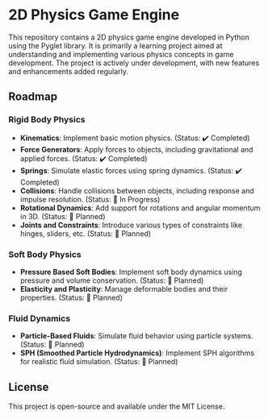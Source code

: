 # 2D Physics Game Engine

This repository contains a 2D physics game engine developed in Python using the Pyglet library. 
It is primarily a learning project aimed at understanding and implementing various physics concepts in game development. 
The project is actively under development, with new features and enhancements added regularly.

## Roadmap

### Rigid Body Physics
- **Kinematics**: Implement basic motion physics. (Status: ✔️ Completed)
- **Force Generators**: Apply forces to objects, including gravitational and applied forces. (Status: ✔️ Completed)
- **Springs**: Simulate elastic forces using spring dynamics. (Status: ✔️ Completed)
- **Collisions**: Handle collisions between objects, including response and impulse resolution. (Status: 🚧 In Progress)
- **Rotational Dynamics**: Add support for rotations and angular momentum in 3D. (Status: 🔄 Planned)
- **Joints and Constraints**: Introduce various types of constraints like hinges, sliders, etc. (Status: 🔄 Planned)
    
### Soft Body Physics
- **Pressure Based Soft Bodies**: Implement soft body dynamics using pressure and volume conservation. (Status: 🔄 Planned)
- **Elasticity and Plasticity**: Manage deformable bodies and their properties. (Status: 🔄 Planned)

### Fluid Dynamics
- **Particle-Based Fluids**: Simulate fluid behavior using particle systems. (Status: 🔄 Planned)
- **SPH (Smoothed Particle Hydrodynamics)**: Implement SPH algorithms for realistic fluid simulation. (Status: 🔄 Planned)

## License

This project is open-source and available under the MIT License.

